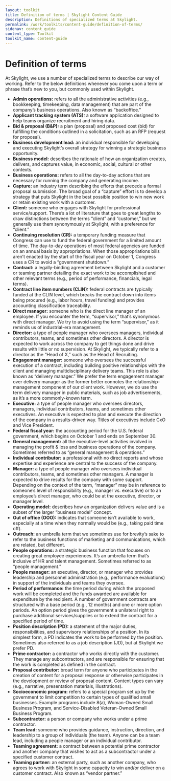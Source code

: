 ```yaml
---
layout: toolkit
title: Definition of terms | Skylight Content Guide
description: Definitions of specialized terms at Skylight.
permalink: /work/toolkits/content-guide/definition-of-terms/
sidenav: content_guide
content_type: Toolkit
toolkit_name: content-guide
---
```


# Definition of terms

At Skylight, we use a number of specialized terms to describe our way of working. Refer to the below definitions whenever you come upon a term or phrase that’s new to you, but commonly used within Skylight.

* **Admin operations:** refers to all the administrative activities (e.g., bookkeeping,  timekeeping, data management) that are part of the company’s business operations. Also known as “backoffice.”
* **Applicant tracking system (ATS):** a software application designed to help teams organize recruitment and hiring data.
* **Bid & proposal (B&P):** a plan (proposal) and proposed cost (bid) for fulfilling the conditions outlined in a solicitation, such as an RFP (request for proposal).
* **Business development lead:** an individual responsible for developing and executing Skylight’s overall strategy for winning a strategic business opportunity.
* **Business model:** describes the rationale of how an organization creates, delivers, and captures value, in economic, social, cultural or other contexts.
* **Business operations:** refers to all the day-to-day actions that are necessary for running the company and generating income.
* **Capture:** an industry term describing the efforts that precede a formal proposal submission. The broad goal of a “capture” effort is to develop a strategy that puts Skylight in the best possible position to win new work or retain existing work with a customer.
* **Client:** someone who engages with Skylight for professional service/support. There’s a lot of literature that goes to great lengths to draw distinctions between the terms “client” and “customer,” but we generally use them synonymously at Skylight, with a preference for “client.”
* **Continuing resolution (CR):** a temporary funding measure that Congress can use to fund the federal government for a limited amount of time. The day-to-day operations of most federal agencies are funded on an annual basis by appropriations. When those appropriations bills aren’t enacted by the start of the fiscal year on October 1, Congress uses a CR to avoid a “government shutdown.”
* **Contract:** a legally-binding agreement between Skylight and a customer or teaming partner detailing the exact work to be accomplished and other relevant terms (e.g., period of performance, financials, legal terms).
* **Contract line item numbers (CLIN):** federal contracts are typically funded at the CLIN level, which breaks the contract down into items being procured (e.g., labor hours, travel funding) and provides accounting classification traceability.
* **Direct manager:** someone who is the direct line manager of an employee. If you encounter the term, “supervisor,” that’s synonymous with direct manager. We try to avoid using the term “supervisor,” as it reminds us of industrial-era management.
* **Director:** a type of people manager who oversees managers, individual contributors, teams, and sometimes other directors. A director is expected to work across the company to get things done and drive results with little or no supervision. At Skylight, we typically refer to a director as the “Head of X,” such as the Head of Recruiting.
* **Engagement manager:** someone who oversees the successful execution of a contract, including building positive relationships with the client and managing multidisciplinary delivery teams. This role is also known as “delivery manager.” We prefer the term engagement manager over delivery manager as the former better connotes the relationship-management component of our client work. However, we do use the term delivery manager in public materials, such as job advertisements, as it’s a more commonly-known term.
* **Executive:** a type of people manager who oversees directors, managers, individual contributors, teams, and sometimes other executives. An executive is expected to plan and execute the direction of the company in a results-driven way. Titles of executives include CxO and Vice President.
* **Federal fiscal year:** the accounting period for the U.S. federal government, which begins on October 1 and ends on September 30.
* **General management:** all the executive-level activities involved in managing the profit & loss and business operations of the company. Sometimes referred to as “general management & operations.”
* **Individual contributor:** a professional with no direct reports and whose expertise and experience are central to the success of the company.
* **Manager:** a type of people manager who oversees individual contributors, teams, and sometimes other managers. A manager is expected to drive results for the company with some support. Depending on the context of the term, “manager” may be in reference to someone’s level of responsibility (e.g., manager vs. executive) or to an employee’s direct manager, who could be at the executive, director, or manager level.
* **Operating model:** describes how an organization delivers value and is a subset of the larger “business model” concept.
* **Out of office (OOO):** indicates that someone isn’t available to work, especially at a time when they normally would be (e.g., taking paid time off). 
* **Outreach:** an umbrella term that we sometimes use for brevity’s sake to refer to the business functions of marketing and communications, which are related, but different.
* **People operations:** a strategic business function that focuses on creating great employee experiences. It’s an umbrella term that’s inclusive of HR and talent management. Sometimes referred to as “people management.”
* **People manager:** an executive, director, or manager who provides leadership and personnel administration (e.g., performance evaluations) in support of the individuals and teams they oversee.
* **Period of performance:** the time period during which the proposed work will be completed and the funds awarded are available for expenditure by the recipient. A number of government contracts are structured with a base period (e.g., 12 months) and one or more option periods. An option period gives the government a unilateral right to purchase additional services/supplies or to extend the contract for a specified period of time.
* **Position description (PD):** a statement of the major duties, responsibilities, and supervisory relationships of a position. In its simplest form, a PD indicates the work to be performed by the position. Sometimes also referred to as a job description (JD), but at Skylight we prefer PD.
* **Prime contractor:** a contractor who works directly with the customer. They manage any subcontractors, and are responsible for ensuring that the work is completed as defined in the contract.
* **Proposal contributor:** broad term for anyone who participates in the creation of content for a proposal response or otherwise participates in the development or review of proposal content. Content types can vary (e.g., narrative, presentation materials, illustrations).
* **Socioeconomic program:** refers to a special program set up by the government to limit competition to certain types of qualified small businesses. Example programs include 8(a), Woman-Owned Small Business Program, and Service-Disabled Veteran-Owned Small Business Program.
* **Subcontractor:** a person or company who works under a prime contractor.
* **Team lead:** someone who provides guidance, instruction, direction, and leadership to a group of individuals (the team). Anyone can be a team lead, including a people manager or an individual contributor.
* **Teaming agreement:** a contract between a potential prime contractor and another company that wishes to act as a subcontractor under a specified customer contract.
* **Teaming partner:** an external party, such as another company, who agrees to work with Skylight in some capacity to win and/or deliver on a customer contract. Also known as “vendor partner.”

